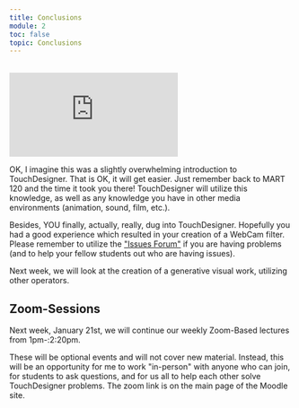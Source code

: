 ```yaml
---
title: Conclusions
module: 2
toc: false
topic: Conclusions
---
```




<br />

<div class="embed-responsive embed-responsive-16by9"><iframe class="embed-responsive-item" src="https://www.youtube.com/embed/1pSP27G_fNU" frameborder="0" allow="accelerometer; autoplay; encrypted-media; gyroscope; picture-in-picture" allowfullscreen></iframe></div>


OK, I imagine this was a slightly overwhelming introduction to TouchDesigner. That is OK, it will get easier. Just remember back to MART 120 and the time it took you there! TouchDesigner will utilize this knowledge, as well as any knowledge you have in other media environments (animation, sound, film, etc.).

Besides, YOU finally, actually, really, dug into TouchDesigner. Hopefully you had a good experience which resulted in your creation of a WebCam filter. Please remember to utilize the ["Issues Forum"](https://moodle.umt.edu/mod/hsuforum/view.php?id=1656989) if you are having problems (and to help your fellow students out who are having issues).

Next week, we will look at the creation of a generative visual work, utilizing other operators. 

## Zoom-Sessions

Next week, January 21st, we will continue our weekly Zoom-Based lectures from 1pm-:2:20pm.

These will be optional events and will not cover new material. Instead, this will be an opportunity for me to work "in-person" with anyone who can join, for students to ask questions, and for us all to help each other solve TouchDesigner problems. The zoom link is on the main page of the Moodle site.
